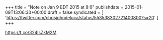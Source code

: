 +++
title = "Note on Jan 9 EDT 2015 at 8:6"
publishdate = 2015-01-09T13:06:30+00:00
draft = false
syndicated = [ 'https://twitter.com/chrisjohndeluca/status/553538302721400800?s=20' ]
+++

https://t.co/324lsZkM2M
